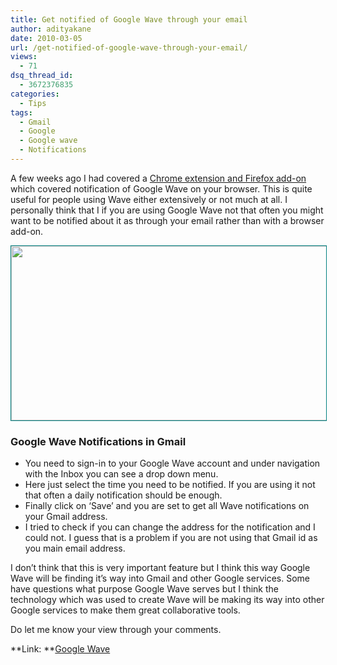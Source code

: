 ```yaml
---
title: Get notified of Google Wave through your email
author: adityakane
date: 2010-03-05
url: /get-notified-of-google-wave-through-your-email/
views:
  - 71
dsq_thread_id:
  - 3672376835
categories:
  - Tips
tags:
  - Gmail
  - Google
  - Google wave
  - Notifications
---
```

A few weeks ago I had covered a [Chrome extension and Firefox add-on][1] which covered notification of Google Wave on your browser. This is quite useful for people using Wave either extensively or not much at all. I personally think that I if you are using Google Wave not that often you might want to be notified about it as through your email rather than with a browser add-on.

<a rel="attachment wp-att-21318" href="http://devilsworkshop.org/get-notified-of-google-wave-through-your-email/google_wave_notification/"><img class="alignnone size-full wp-image-21318" style="border: 1px solid teal" title="google_wave_notification" src="http://cdn.devilsworkshop.org/files/2010/03/google_wave_notification.png" alt="" width="550" height="279" /></a>

### Google Wave Notifications in Gmail

  * You need to sign-in to your Google Wave account and under navigation with the Inbox you can see a drop down menu.
  * Here just select the time you need to be notified. If you are using it not that often a daily notification should be enough.
  * Finally click on &#8216;Save&#8217; and you are set to get all Wave notifications on your Gmail address.
  * I tried to check if you can change the address for the notification and I could not. I guess that is a problem if you are not using that Gmail id as you main email address.

I don&#8217;t think that this is very important feature but I think this way Google Wave will be finding it&#8217;s way into Gmail and other Google services. Some have questions what purpose Google Wave serves but I think the technology which was used to create Wave will be making its way into other Google services to make them great collaborative tools.

Do let me know your view through your comments.

**Link: **<a href="http://googlewave.blogspot.com/2010/03/help-test-email-notifications.html" onclick="_gaq.push(['_trackEvent', 'outbound-article', 'http://googlewave.blogspot.com/2010/03/help-test-email-notifications.html', 'Google Wave']);" >Google Wave</a>

 [1]: http://devilsworkshop.org/google-wave-notification-on-chrome-and-firefox/ "Chrome extension and Firefox add-on"
